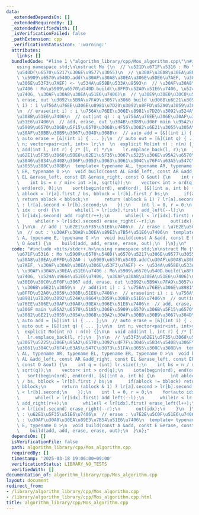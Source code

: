 ```yaml
---
data:
  _extendedDependsOn: []
  _extendedRequiredBy: []
  _extendedVerifiedWith: []
  _isVerificationFailed: false
  _pathExtension: cpp
  _verificationStatusIcon: ':warning:'
  attributes:
    links: []
  bundledCode: "#line 1 \"algorithm_library/cpp/Mos_algorithm.cpp\"\n#include <bits/stdc++.h>\n\
    using namespace std;\n\nstruct Mo {\n  // \u521D\u671F\u5316 : Mo \u5909\u6570\
    \u540D(\u6570\u5217\u306E\u9577\u3055)\n  // \u30AF\u30A8\u30EA\u8FFD\u52A0 :\
    \ \u5909\u6570\u540D.add(\u30AF\u30A8\u30EA\u306E\u5DE6\u7AEF, \u30AF\u30A8\u30EA\
    \u306E\u53F3\u7AEF) <- \u534A\u958B\u533A\u9593\n  // \u30AF\u30A8\u30EA\u51E6\
    \u7406 : Mo\u5909\u6570\u540D.build(\u8FFD\u52A0\u51E6\u7406, \u524A\u9664\u51E6\
    \u7406, \u30AF\u30A8\u30EA\u51E6\u7406)\n  // \u30E9\u30E0\u30C0\u5F0F\u3067 add,\
    \ erase, out \u3092\u5B9A\u7FA9\u3057\u3066 build \u306B\u6E21\u3059\n  // add(int\
    \ i) : i \u756A\u76EE\u306E\u8981\u7D20\u3092\u8FFD\u52A0\u3059\u308B\u51E6\u7406\
    \n  // erase(int i) : i \u756A\u76EE\u306E\u8981\u7D20\u3092\u524A\u9664\u3059\
    \u308B\u51E6\u7406\n  // out(int q) : q \u756A\u76EE\u306E\u30AF\u30A8\u30EA\u306E\
    \u51E6\u7406\n  // add, erase, out \u304B\u3089\u306F main \u95A2\u6570\u5185\u306E\
    \u5909\u6570\u306B\u5F15\u6570\u306B\u4F55\u3082\u6E21\u3055\u305A\u306B\u30A2\
    \u30AF\u30BB\u30B9\u3067\u304D\u308B\n  // auto add = [&](int i) { ... };\n  //\
    \ auto erase = [&](int i) { ... };\n  // auto out = [&](int q) { ... };\n\n  int\
    \ n; vector<pair<int, int>> lr;\n  \n  explicit Mo(int n) : n(n) {}\n\n  void\
    \ add(int l, int r) { /* [l, r) */\n    lr.emplace_back(l, r);\n  }\n\n  // \u53F3\
    \u62E1\u5F35\u3068\u5DE6\u62E1\u5F35\u3067\u5225\u306E\u95A2\u6570\u3092\u4F7F\
    \u3046\u5834\u5408\u306F\u3053\u3063\u3061\u304C\u76F4\u63A5\u547C\u3073\u51FA\
    \u3055\u308C\u308B\n  template< typename AL, typename AR, typename EL, typename\
    \ ER, typename O >\n  void build(const AL &add_left, const AR &add_right, const\
    \ EL &erase_left, const ER &erase_right, const O &out) {\n    int q = (int) lr.size();\n\
    \    int bs = n / min< int >(n, sqrt(q));\n    vector< int > ord(q);\n    iota(begin(ord),\
    \ end(ord), 0);\n    sort(begin(ord), end(ord), [&](int a, int b) {\n      int\
    \ ablock = lr[a].first / bs, bblock = lr[b].first / bs;\n      if(ablock != bblock)\
    \ return ablock < bblock;\n      return (ablock & 1) ? lr[a].second > lr[b].second\
    \ : lr[a].second < lr[b].second;\n    });\n    int l = 0, r = 0;\n    for(auto\
    \ idx : ord) {\n      while(l > lr[idx].first) add_left(--l);\n      while(r <\
    \ lr[idx].second) add_right(r++);\n      while(l < lr[idx].first) erase_left(l++);\n\
    \      while(r > lr[idx].second) erase_right(--r);\n      out(idx);\n    }\n \
    \ }\n\n  // add : \u62E1\u5F35\u51E6\u7406\n  // erase : \u7E2E\u5C0F\u51E6\u7406\
    \n  // out : \u30AF\u30A8\u30EA\u89E3\u7B54\u51E6\u7406\n  template< typename\
    \ A, typename E, typename O >\n  void build(const A &add, const E &erase, const\
    \ O &out) {\n    build(add, add, erase, erase, out);\n  }\n};\n"
  code: "#include <bits/stdc++.h>\nusing namespace std;\n\nstruct Mo {\n  // \u521D\
    \u671F\u5316 : Mo \u5909\u6570\u540D(\u6570\u5217\u306E\u9577\u3055)\n  // \u30AF\
    \u30A8\u30EA\u8FFD\u52A0 : \u5909\u6570\u540D.add(\u30AF\u30A8\u30EA\u306E\u5DE6\
    \u7AEF, \u30AF\u30A8\u30EA\u306E\u53F3\u7AEF) <- \u534A\u958B\u533A\u9593\n  //\
    \ \u30AF\u30A8\u30EA\u51E6\u7406 : Mo\u5909\u6570\u540D.build(\u8FFD\u52A0\u51E6\
    \u7406, \u524A\u9664\u51E6\u7406, \u30AF\u30A8\u30EA\u51E6\u7406)\n  // \u30E9\
    \u30E0\u30C0\u5F0F\u3067 add, erase, out \u3092\u5B9A\u7FA9\u3057\u3066 build\
    \ \u306B\u6E21\u3059\n  // add(int i) : i \u756A\u76EE\u306E\u8981\u7D20\u3092\
    \u8FFD\u52A0\u3059\u308B\u51E6\u7406\n  // erase(int i) : i \u756A\u76EE\u306E\
    \u8981\u7D20\u3092\u524A\u9664\u3059\u308B\u51E6\u7406\n  // out(int q) : q \u756A\
    \u76EE\u306E\u30AF\u30A8\u30EA\u306E\u51E6\u7406\n  // add, erase, out \u304B\u3089\
    \u306F main \u95A2\u6570\u5185\u306E\u5909\u6570\u306B\u5F15\u6570\u306B\u4F55\
    \u3082\u6E21\u3055\u305A\u306B\u30A2\u30AF\u30BB\u30B9\u3067\u304D\u308B\n  //\
    \ auto add = [&](int i) { ... };\n  // auto erase = [&](int i) { ... };\n  //\
    \ auto out = [&](int q) { ... };\n\n  int n; vector<pair<int, int>> lr;\n  \n\
    \  explicit Mo(int n) : n(n) {}\n\n  void add(int l, int r) { /* [l, r) */\n \
    \   lr.emplace_back(l, r);\n  }\n\n  // \u53F3\u62E1\u5F35\u3068\u5DE6\u62E1\u5F35\
    \u3067\u5225\u306E\u95A2\u6570\u3092\u4F7F\u3046\u5834\u5408\u306F\u3053\u3063\
    \u3061\u304C\u76F4\u63A5\u547C\u3073\u51FA\u3055\u308C\u308B\n  template< typename\
    \ AL, typename AR, typename EL, typename ER, typename O >\n  void build(const\
    \ AL &add_left, const AR &add_right, const EL &erase_left, const ER &erase_right,\
    \ const O &out) {\n    int q = (int) lr.size();\n    int bs = n / min< int >(n,\
    \ sqrt(q));\n    vector< int > ord(q);\n    iota(begin(ord), end(ord), 0);\n \
    \   sort(begin(ord), end(ord), [&](int a, int b) {\n      int ablock = lr[a].first\
    \ / bs, bblock = lr[b].first / bs;\n      if(ablock != bblock) return ablock <\
    \ bblock;\n      return (ablock & 1) ? lr[a].second > lr[b].second : lr[a].second\
    \ < lr[b].second;\n    });\n    int l = 0, r = 0;\n    for(auto idx : ord) {\n\
    \      while(l > lr[idx].first) add_left(--l);\n      while(r < lr[idx].second)\
    \ add_right(r++);\n      while(l < lr[idx].first) erase_left(l++);\n      while(r\
    \ > lr[idx].second) erase_right(--r);\n      out(idx);\n    }\n  }\n\n  // add\
    \ : \u62E1\u5F35\u51E6\u7406\n  // erase : \u7E2E\u5C0F\u51E6\u7406\n  // out\
    \ : \u30AF\u30A8\u30EA\u89E3\u7B54\u51E6\u7406\n  template< typename A, typename\
    \ E, typename O >\n  void build(const A &add, const E &erase, const O &out) {\n\
    \    build(add, add, erase, erase, out);\n  }\n};"
  dependsOn: []
  isVerificationFile: false
  path: algorithm_library/cpp/Mos_algorithm.cpp
  requiredBy: []
  timestamp: '2025-03-18 19:06:00+09:00'
  verificationStatus: LIBRARY_NO_TESTS
  verifiedWith: []
documentation_of: algorithm_library/cpp/Mos_algorithm.cpp
layout: document
redirect_from:
- /library/algorithm_library/cpp/Mos_algorithm.cpp
- /library/algorithm_library/cpp/Mos_algorithm.cpp.html
title: algorithm_library/cpp/Mos_algorithm.cpp
---
```

